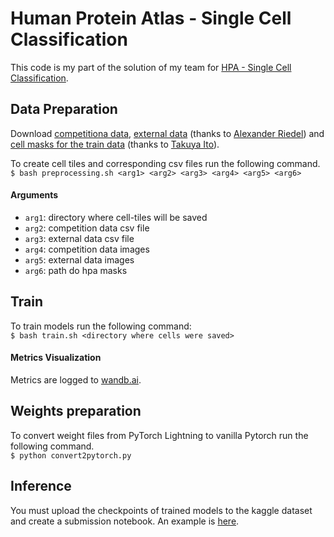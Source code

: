 # Human Protein Atlas - Single Cell Classification

This code is my part of the solution of my team for [HPA - Single Cell Classification](https://www.kaggle.com/c/hpa-single-cell-image-classification).

## Data Preparation
Download [competitiona data](https://www.kaggle.com/c/hpa-single-cell-image-classification/data), [external data](https://www.kaggle.com/alexanderriedel/hpa-public-768-excl-0-16) (thanks to [Alexander Riedel](https://www.kaggle.com/alexanderriedel)) and [cell masks for the train data](https://www.kaggle.com/its7171/hpa-mask) (thanks to [Takuya Ito](https://www.kaggle.com/its7171)).

To create cell tiles and corresponding csv files run the following command.<br/>
`$ bash preprocessing.sh <arg1> <arg2> <arg3> <arg4> <arg5> <arg6>`<br/>

#### Arguments
- `arg1`: directory where cell-tiles will be saved
- `arg2`: competition data csv file
- `arg3`: external data csv file
- `arg4`: competition data images
- `arg5`: external data images
- `arg6`: path do hpa masks

## Train
To train models run the following command:<br/>
`$ bash train.sh <directory where cells were saved> `<br/>

#### Metrics Visualization
Metrics are logged to [wandb.ai](https://wandb.ai/).

## Weights preparation
To convert weight files from PyTorch Lightning to vanilla Pytorch run the following command.<br/>
```$ python convert2pytorch.py```

## Inference
You must upload the checkpoints of trained models to the kaggle dataset and create a submission notebook. An example is [here](https://www.kaggle.com/joven1997/full-data-timm-ensemble).
